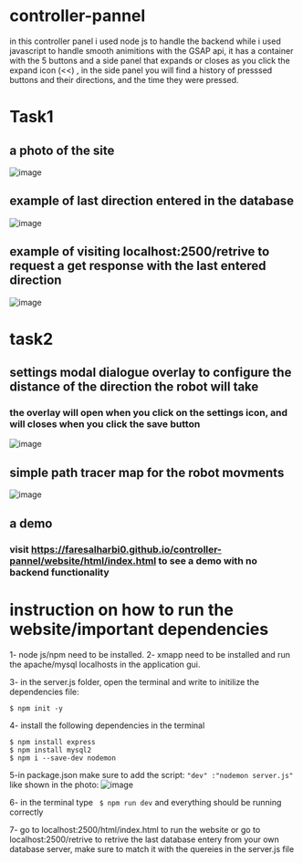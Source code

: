 # controller-pannel

in this controller panel i used node js to handle the backend while i used
javascript to handle smooth animitions with the GSAP api, it has a container with the 5 buttons
and a side panel that expands or closes as you click the expand icon (<<) , in the side panel you will find
a history of presssed buttons and their directions, and the time they were pressed.
# Task1
## a photo of the site
![image](https://github.com/faresAlharbi0/controller-pannel/assets/122399786/b221a357-aeca-455d-9d8a-c393f6f0526c)

## example of last direction entered in the database
![image](https://github.com/faresAlharbi0/controller-pannel/assets/122399786/dd80e52a-f406-4949-9830-fa6e04b6e165)

## example of visiting localhost:2500/retrive to request a get response with the last entered direction
![image](https://github.com/faresAlharbi0/controller-pannel/assets/122399786/02de0b2f-66ba-43a3-bd44-8252a192c441)

# task2

## settings modal dialogue overlay to configure the distance of the direction the robot will take
### the overlay will open when you click on the settings icon, and will closes when you click the save button
![image](https://github.com/faresAlharbi0/controller-pannel/assets/122399786/9c38220e-2b34-4c0e-bf5f-3b880cd29f22)

## simple path tracer map for the robot movments
![image](https://github.com/faresAlharbi0/controller-pannel/assets/122399786/ee082430-1538-4d7d-a8f7-7a22d205b04a)



## a demo
### visit https://faresalharbi0.github.io/controller-pannel/website/html/index.html to see a demo with no backend functionality

# instruction on how to run the website/important dependencies
1- node js/npm need to be installed.
2- xmapp need to be installed and run the apache/mysql localhosts in the application gui.

3- in the server.js folder, open the terminal and write to initilize the dependencies file:
```
$ npm init -y
```
4- install the following dependencies in the terminal
```
$ npm install express
$ npm install mysql2
$ npm i --save-dev nodemon
```
5-in package.json make sure to add the script: ```"dev" :"nodemon server.js"``` like shown in the photo:
![image](https://github.com/faresAlharbi0/controller-pannel/assets/122399786/693c6695-dbfe-4261-8665-3b90f6b96829)


6- in the terminal type ``` $ npm run dev``` and everything should be running correctly


7- go to localhost:2500/html/index.html to run the website or go to localhost:2500/retrive to retrive the last database entery from your own database server, make sure to match it with the quereies in the server.js file
